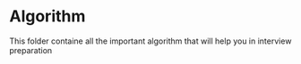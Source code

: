 # Algorithm
This folder containe all the important algorithm that will help you in interview preparation

